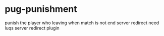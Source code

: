 # pug-punishment
punish the player who leaving when match is not end
server redirect need luqs server redirect plugin
